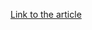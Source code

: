 [Link to the article](https://thehackernews.com/2025/09/critical-cve-2025-5086-in-delmia-apriso.html)
